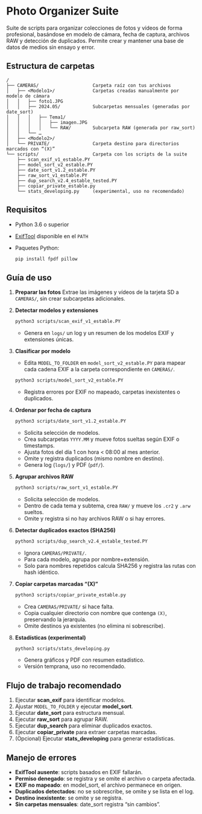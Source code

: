 # Photo Organizer Suite

Suite de scripts para organizar colecciones de fotos y vídeos de forma profesional, basándose en modelo de cámara, fecha de captura, archivos RAW y detección de duplicados. Permite crear y mantener una base de datos de medios sin ensayo y error.

## Estructura de carpetas

```text
/
├── CAMERAS/                    Carpeta raíz con tus archivos
│   ├── <Modelo1>/              Carpetas creadas manualmente por modelo de cámara
│   │   ├── foto1.JPG
│   │   ├── 2024.05/            Subcarpetas mensuales (generadas por date_sort)
│   │   │   ├── Tema1/
│   │   │   │   ├── imagen.JPG
│   │   │   │   └── RAW/        Subcarpeta RAW (generada por raw_sort)
│   │   └── …
│   ├── <Modelo2>/
│   └── PRIVATE/                Carpeta destino para directorios marcados con “(X)”
└── scripts/                    Carpeta con los scripts de la suite
    ├── scan_exif_v1_estable.PY
    ├── model_sort_v2_estable.PY
    ├── date_sort_v1.2_estable.PY
    ├── raw_sort_v1_estable.PY
    ├── dup_search_v2.4_estable_tested.PY
    ├── copiar_private_estable.py
    └── stats_developing.py     (experimental, uso no recomendado)
```

## Requisitos

* Python 3.6 o superior
* [ExifTool](https://exiftool.org/) disponible en el `PATH`
* Paquetes Python:

  ```bash
  pip install fpdf pillow
  ```

## Guía de uso

1. **Preparar las fotos**
   Extrae las imágenes y vídeos de la tarjeta SD a `CAMERAS/`, sin crear subcarpetas adicionales.

2. **Detectar modelos y extensiones**

   ```bash
   python3 scripts/scan_exif_v1_estable.PY
   ```

   * Genera en `logs/` un log y un resumen de los modelos EXIF y extensiones únicas.

3. **Clasificar por modelo**

   * Edita `MODEL_TO_FOLDER` en `model_sort_v2_estable.PY` para mapear cada cadena EXIF a la carpeta correspondiente en `CAMERAS/`.

   ```bash
   python3 scripts/model_sort_v2_estable.PY
   ```

   * Registra errores por EXIF no mapeado, carpetas inexistentes o duplicados.

4. **Ordenar por fecha de captura**

   ```bash
   python3 scripts/date_sort_v1.2_estable.PY
   ```

   * Solicita selección de modelos.
   * Crea subcarpetas `YYYY.MM` y mueve fotos sueltas según EXIF o timestamps.
   * Ajusta fotos del día 1 con hora < 08:00 al mes anterior.
   * Omite y registra duplicados (mismo nombre en destino).
   * Genera log (`logs/`) y PDF (`pdf/`).

5. **Agrupar archivos RAW**

   ```bash
   python3 scripts/raw_sort_v1_estable.PY
   ```

   * Solicita selección de modelos.
   * Dentro de cada tema y subtema, crea `RAW/` y mueve los `.cr2` y `.arw` sueltos.
   * Omite y registra si no hay archivos RAW o si hay errores.

6. **Detectar duplicados exactos (SHA256)**

   ```bash
   python3 scripts/dup_search_v2.4_estable_tested.PY
   ```

   * Ignora `CAMERAS/PRIVATE/`.
   * Para cada modelo, agrupa por nombre+extensión.
   * Solo para nombres repetidos calcula SHA256 y registra las rutas con hash idéntico.

7. **Copiar carpetas marcadas “(X)”**

   ```bash
   python3 scripts/copiar_private_estable.py
   ```

   * Crea `CAMERAS/PRIVATE/` si hace falta.
   * Copia cualquier directorio con nombre que contenga `(X)`, preservando la jerarquía.
   * Omite destinos ya existentes (no elimina ni sobrescribe).

8. **Estadísticas (experimental)**

   ```bash
   python3 scripts/stats_developing.py
   ```

   * Genera gráficos y PDF con resumen estadístico.
   * Versión temprana, uso no recomendado.

## Flujo de trabajo recomendado

1. Ejecutar **scan\_exif** para identificar modelos.
2. Ajustar `MODEL_TO_FOLDER` y ejecutar **model\_sort**.
3. Ejecutar **date\_sort** para estructura mensual.
4. Ejecutar **raw\_sort** para agrupar RAW.
5. Ejecutar **dup\_search** para eliminar duplicados exactos.
6. Ejecutar **copiar\_private** para extraer carpetas marcadas.
7. (Opcional) Ejecutar **stats\_developing** para generar estadísticas.

## Manejo de errores

* **ExifTool ausente**: scripts basados en EXIF fallarán.
* **Permiso denegado**: se registra y se omite el archivo o carpeta afectada.
* **EXIF no mapeado**: en model\_sort, el archivo permanece en origen.
* **Duplicados detectados**: no se sobrescribe, se omite y se lista en el log.
* **Destino inexistente**: se omite y se registra.
* **Sin carpetas mensuales**: date\_sort registra “sin cambios”.
